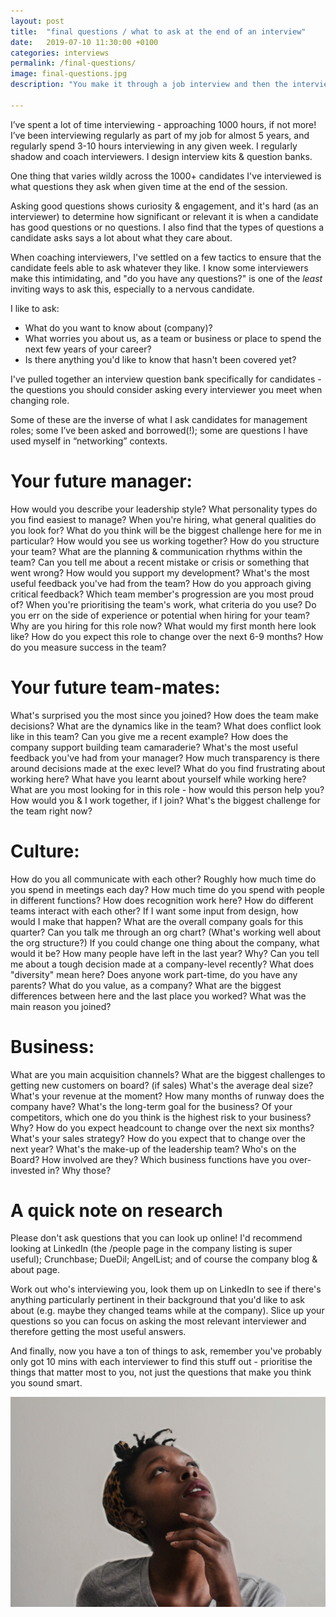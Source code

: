 ```yaml
---
layout: post
title:  "final questions / what to ask at the end of an interview"
date:   2019-07-10 11:30:00 +0100
categories: interviews
permalink: /final-questions/
image: final-questions.jpg
description: "You make it through a job interview and then the interviewer says 'any questions' and you blank. For four interviews in a row. Here's a cheatsheet to save you."

---
```


I’ve spent a lot of time interviewing - approaching 1000 hours, if not more! I’ve been interviewing regularly as part of my job for almost 5 years, and regularly spend 3-10 hours interviewing in any given week. I regularly shadow and coach interviewers. I design interview kits & question banks.

One thing that varies wildly across the 1000+ candidates I've interviewed is what questions they ask when given time at the end of the session.

Asking good questions shows curiosity & engagement, and it's hard (as an interviewer) to determine how significant or relevant it is when a candidate has good questions or no questions. I also find that the types of questions a candidate asks says a lot about what they care about.

When coaching interviewers, I've settled on a few tactics to ensure that the candidate feels able to ask whatever they like. I know some interviewers make this intimidating, and "do you have any questions?" is one of the _least_ inviting ways to ask this, especially to a nervous candidate.

I like to ask:
* What do you want to know about (company)?
* What worries you about us, as a team or business or place to spend the next few years of your career?
* Is there anything you'd like to know that hasn't been covered yet?

I've pulled together an interview question bank specifically for candidates - the questions you should consider asking every interviewer you meet when changing role.

Some of these are the inverse of what I ask candidates for management roles; some I’ve been asked and borrowed(!); some are questions I have used myself in “networking” contexts.

# Your future manager:

How would you describe your leadership style?
What personality types do you find easiest to manage?
When you're hiring, what general qualities do you look for?
What do you think will be the biggest challenge here for me in particular?
How would you see us working together?
How do you structure your team?
What are the planning & communication rhythms within the team?
Can you tell me about a recent mistake or crisis or something that went wrong?
How would you support my development?
What's the most useful feedback you've had from the team?
How do you approach giving critical feedback?
Which team member's progression are you most proud of?
When you're prioritising the team's work, what criteria do you use?
Do you err on the side of experience or potential when hiring for your team?
Why are you hiring for this role now?
What would my first month here look like?
How do you expect this role to change over the next 6-9 months?
How do you measure success in the team?

# Your future team-mates:

What's surprised you the most since you joined?
How does the team make decisions?
What are the dynamics like in the team?
What does conflict look like in this team? Can you give me a recent example?
How does the company support building team camaraderie?
What's the most useful feedback you've had from your manager?
How much transparency is there around decisions made at the exec level?
What do you find frustrating about working here?
What have you learnt about yourself while working here?
What are you most looking for in this role - how would this person help you?
How would you & I work together, if I join?
What's the biggest challenge for the team right now?

# Culture:

How do you all communicate with each other?
Roughly how much time do you spend in meetings each day?
How much time do you spend with people in different functions?
How does recognition work here?
How do different teams interact with each other? If I want some input from design, how would I make that happen?
What are the overall company goals for this quarter?
Can you talk me through an org chart? (What's working well about the org structure?)
If you could change one thing about the company, what would it be?
How many people have left in the last year? Why?
Can you tell me about a tough decision made at a company-level recently?
What does "diversity" mean here?
Does anyone work part-time, do you have any parents?
What do you value, as a company?
What are the biggest differences between here and the last place you worked?
What was the main reason you joined?

# Business:

What are you main acquisition channels?
What are the biggest challenges to getting new customers on board?
(if sales) What's the average deal size?
What's your revenue at the moment?
How many months of runway does the company have?
What's the long-term goal for the business?
Of your competitors, which one do you think is the highest risk to your business? Why?
How do you expect headcount to change over the next six months?
What's your sales strategy? How do you expect that to change over the next year?
What's the make-up of the leadership team?
Who's on the Board? How involved are they?
Which business functions have you over-invested in? Why those?

# A quick note on research

Please don't ask questions that you can look up online! I'd recommend looking at LinkedIn (the /people page in the company listing is super useful); Crunchbase; DueDil; AngelList; and of course the company blog & about page.

Work out who's interviewing you, look them up on LinkedIn to see if there's anything particularly pertinent in their background that you'd like to ask about (e.g. maybe they changed teams while at the company). Slice up your questions so you can focus on asking the most relevant interviewer and therefore getting the most useful answers.

And finally, now you have a ton of things to ask, remember you've probably only got 10 mins with each interviewer to find this stuff out - prioritise the things that matter most to you, not just the questions that make you think you sound smart.

![Photo by Tachina Lee on Unsplash: woman thinking](/assets/img/final-questions.jpg)